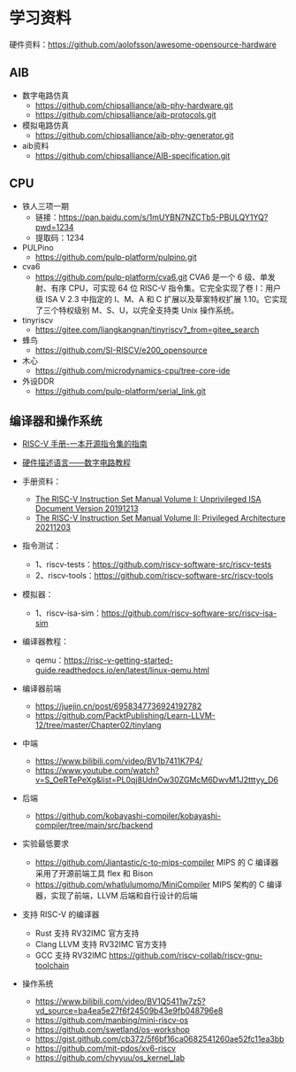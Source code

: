 # 学习资料


硬件资料：https://github.com/aolofsson/awesome-opensource-hardware


## AIB

- 数字电路仿真 
  - https://github.com/chipsalliance/aib-phy-hardware.git
  - https://github.com/chipsalliance/aib-protocols.git
- 模拟电路仿真
  - https://github.com/chipsalliance/aib-phy-generator.git
- aib资料
  - https://github.com/chipsalliance/AIB-specification.git

## CPU

- 铁人三项一期
  - 链接：https://pan.baidu.com/s/1mUYBN7NZCTb5-PBULQY1YQ?pwd=1234 
  - 提取码：1234 
- PULPino
  - https://github.com/pulp-platform/pulpino.git
- cva6
  - https://github.com/pulp-platform/cva6.git
    CVA6 是一个 6 级、单发射、有序 CPU，可实现 64 位 RISC-V 指令集。它完全实现了卷 I：用户级 ISA V 2.3 中指定的 I、M、A 和 C 扩展以及草案特权扩展 1.10。它实现了三个特权级别 M、S、U，以完全支持类 Unix 操作系统。
- tinyriscv
  - https://gitee.com/liangkangnan/tinyriscv?_from=gitee_search
- 蜂鸟
  - https://github.com/SI-RISCV/e200_opensource
- 木心
  - https://github.com/microdynamics-cpu/tree-core-ide
- 外设DDR
  - https://github.com/pulp-platform/serial_link.git

## 编译器和操作系统

- [RISC-V 手册-一本开源指令集的指南](.\RISC-V-Reader-Chinese-v1.pdf)
- [硬件描述语言——数字电路教程](https://vlab.ustc.edu.cn/guide/doc_verilog.html)
- 手册资料：
  - [The RISC-V Instruction Set Manual Volume I: Unprivileged ISA Document Version 20191213](./riscv-spec-20191213.pdf)
  - [The RISC-V Instruction Set Manual Volume II: Privileged Architecture 20211203](./riscv-privileged-20211203.pdf)

- 指令测试：
  - 1、riscv-tests：https://github.com/riscv-software-src/riscv-tests
  - 2、riscv-tools：https://github.com/riscv-software-src/riscv-tools
- 模拟器：
  - 1、riscv-isa-sim：https://github.com/riscv-software-src/riscv-isa-sim
- 编译器教程：
  - qemu：https://risc-v-getting-started-guide.readthedocs.io/en/latest/linux-qemu.html
- 编译器前端
  - https://juejin.cn/post/6958347736924192782
  - https://github.com/PacktPublishing/Learn-LLVM-12/tree/master/Chapter02/tinylang
- 中端
  - https://www.bilibili.com/video/BV1b7411K7P4/
  - https://www.youtube.com/watch?v=S_OeRTePeXg&list=PL0qj8UdnOw30ZGMcM6DwvM1J2tttyy_D6
- 后端
  -  https://github.com/kobayashi-compiler/kobayashi-compiler/tree/main/src/backend
- 实验最低要求
  - https://github.com/Jiantastic/c-to-mips-compiler   MIPS 的 C 编译器 采用了开源前端工具 flex 和 Bison
  - https://github.com/whatlulumomo/MiniCompiler  MIPS 架构的 C 编译器，实现了前端，LLVM 后端和自行设计的后端
- 支持 RISC-V 的编译器
  - Rust 支持 RV32IMC 官方支持
  - Clang LLVM 支持 RV32IMC 官方支持
  - GCC 支持 RV32IMC https://github.com/riscv-collab/riscv-gnu-toolchain
- 操作系统
  - https://www.bilibili.com/video/BV1Q5411w7z5?vd_source=ba4ea5e27f6f24509b43e9fb048796e8
  - https://github.com/manbing/mini-riscv-os
  - https://github.com/swetland/os-workshop
  - https://gist.github.com/cb372/5f6bf16ca0682541260ae52fc11ea3bb
  - https://github.com/mit-pdos/xv6-riscv
  - https://github.com/chyyuu/os_kernel_lab

